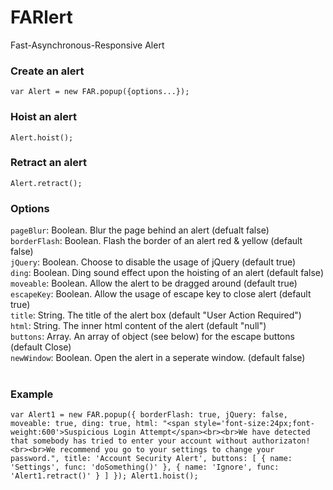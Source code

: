 # FARlert
Fast-Asynchronous-Responsive Alert

### Create an alert
`var Alert = new FAR.popup({options...});`
<br>
### Hoist an alert
`Alert.hoist();`
<br>
### Retract an alert
`Alert.retract();`
<br>
### Options
`pageBlur`: Boolean. Blur the page behind an alert (defualt false)<br>
`borderFlash`: Boolean. Flash the border of an alert red & yellow (default false)<br>
`jQuery`: Boolean. Choose to disable the usage of jQuery (default true)<br>
`ding`: Boolean. Ding sound effect upon the hoisting of an alert (default false)<br>
`moveable`: Boolean. Allow the alert to be dragged around (default true)<br>
`escapeKey`: Boolean. Allow the usage of escape key to close alert (default true)<br>
`title`: String. The title of the alert box (default "User Action Required")<br>
`html`: String. The inner html content of the alert (default "null")<br>
`buttons`: Array. An array of object (see below) for the escape buttons (default Close)<br>
`newWindow`: Boolean. Open the alert in a seperate window. (default false)<br>
<br>
### Example
``
var Alert1 = new FAR.popup({
            borderFlash: true,
            jQuery: false,
            moveable: true,
            ding: true,
            html: "<span style='font-size:24px;font-weight:600'>Suspicious Login Attempt</span><br><br>We have detected that somebody has tried to enter your account without authorizaton!<br><br>We recommend you go to your settings to change your password.",
            title: 'Account Security Alert',
            buttons: [
                {
                    name: 'Settings',
                    func: 'doSomething()'
                },
                {
                    name: 'Ignore',
                    func: 'Alert1.retract()'
                }
            ]
        });
 Alert1.hoist();
``
